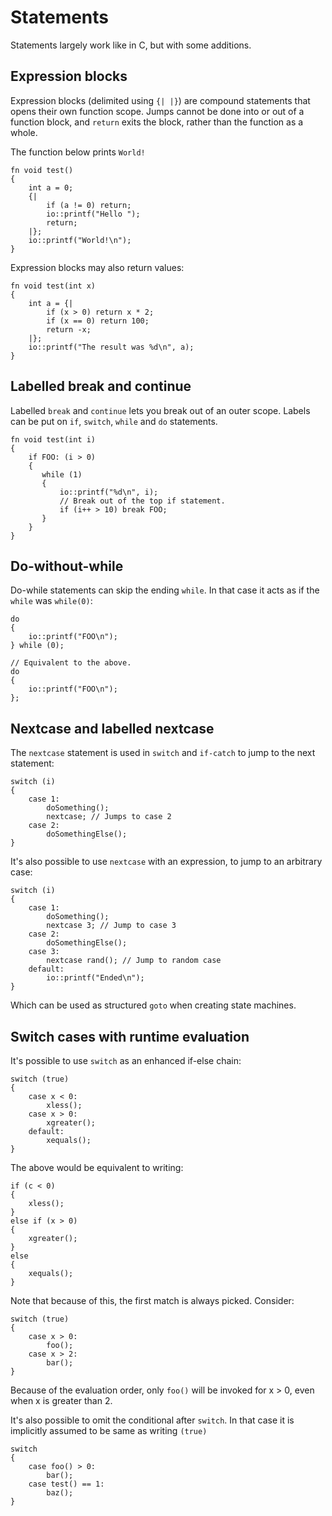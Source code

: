 # Statements

Statements largely work like in C, but with some additions.


## Expression blocks

Expression blocks (delimited using `{| |}`) are compound statements that opens their own function scope.
Jumps cannot be done into or out of a function block, and `return` exits the block, rather than the function as a whole.

The function below prints `World!`

    fn void test()
    {
        int a = 0;
        {|
            if (a != 0) return;
            io::printf("Hello ");
            return;
        |};
        io::printf("World!\n");
    }

Expression blocks may also return values:

    fn void test(int x)
    {
        int a = {|
            if (x > 0) return x * 2;
            if (x == 0) return 100;
            return -x;
        |};            
        io::printf("The result was %d\n", a);
    }

## Labelled break and continue

Labelled `break` and `continue` lets you break out of an outer scope. Labels can be put on `if`, 
`switch`, `while` and `do` statements.
   
    fn void test(int i)
    {
        if FOO: (i > 0)
        {
           while (1)
           {
               io::printf("%d\n", i);
               // Break out of the top if statement.
               if (i++ > 10) break FOO;
           }
        }
    }

## Do-without-while

Do-while statements can skip the ending `while`. In that case it acts as if the `while` was `while(0)`:

    do 
    {
        io::printf("FOO\n");
    } while (0);
    
    // Equivalent to the above.
    do 
    {
        io::printf("FOO\n");
    };

## Nextcase and labelled nextcase

The `nextcase` statement is used in `switch` and `if-catch` to jump to the next statement:

    switch (i)
    {
        case 1:
            doSomething();
            nextcase; // Jumps to case 2
        case 2:
            doSomethingElse();
    }

It's also possible to use `nextcase` with an expression, to jump to an arbitrary case:

    switch (i)
    {
        case 1:
            doSomething();
            nextcase 3; // Jump to case 3
        case 2:
            doSomethingElse();
        case 3:
            nextcase rand(); // Jump to random case
        default:
            io::printf("Ended\n");
    }  

Which can be used as structured `goto` when creating state machines.

## Switch cases with runtime evaluation

It's possible to use `switch` as an enhanced if-else chain:

    switch (true)
    {
        case x < 0:
            xless();
        case x > 0:
            xgreater();
        default:
            xequals();
    }

The above would be equivalent to writing:

    if (c < 0)
    {
        xless();
    }
    else if (x > 0)
    {
        xgreater();
    }
    else
    {
        xequals();
    }

Note that because of this, the first match is always picked. Consider:

    switch (true)
    {
        case x > 0:
            foo();
        case x > 2:
            bar();
    }

Because of the evaluation order, only `foo()` will be invoked for x > 0, even when x is greater than 2.

It's also possible to omit the conditional after `switch`. In that case it is implicitly assumed to be same as
writing `(true)`

    switch
    {
        case foo() > 0:
            bar();
        case test() == 1:
            baz();
    }